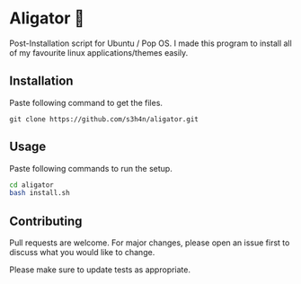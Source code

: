 # Aligator 🐊
Post-Installation script for Ubuntu / Pop OS. I made this program to install all of my favourite linux applications/themes easily.

## Installation

Paste following command to get the files.

```git
git clone https://github.com/s3h4n/aligator.git
```

## Usage

Paste following commands to run the setup.

```bash
cd aligator
bash install.sh
```

## Contributing
Pull requests are welcome. For major changes, please open an issue first to discuss what you would like to change.

Please make sure to update tests as appropriate.


